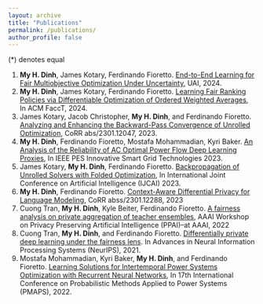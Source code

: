 ```yaml
---
layout: archive
title: "Publications"
permalink: /publications/
author_profile: false
---
```


(*) denotes equal
1. **My H. Dinh**, James Kotary, Ferdinando Fioretto. [End-to-End Learning for Fair Multiobjective Optimization Under Uncertainty](https://arxiv.org/abs/2402.07772), UAI, 2024.
2. **My H. Dinh**, James Kotary, Ferdinando Fioretto. [Learning Fair Ranking Policies via Differentiable Optimization of Ordered Weighted Averages](https://arxiv.org/abs/2402.05252), In ACM FaccT, 2024.
3. James Kotary, Jacob Christopher, **My H. Dinh**, and Ferdinando Fioretto. [Analyzing and Enhancing the Backward-Pass Convergence of Unrolled Optimization](https://arxiv.org/abs/2312.17394), CoRR abs/2301.12047, 2023.
4. **My H. Dinh**, Ferdinando Fioretto, Mostafa Mohammadian, Kyri Baker. [An Analysis of the Reliability of AC Optimal Power Flow Deep Learning Proxies](https://ieeexplore.ieee.org/abstract/document/10328223), In IEEE PES Innovative Smart Grid Technologies 2023.
5. James Kotary, **My H. Dinh**, Ferdinando Fioretto. [Backpropagation of Unrolled Solvers with Folded Optimization](https://arxiv.org/abs/2301.12047), In International Joint Conference on Artificial Intelligence (IJCAI) 2023.
6. **My H. Dinh**, Ferdinando Fioretto. [Context-Aware Differential Privacy for Language Modeling](https://arxiv.org/abs/2301.12288), CoRR abss/2301.12288, 2023
7. Cuong Tran, **My H. Dinh**, Kyle Beiter, Ferdinando Fioretto. [A fairness analysis on private aggregation of teacher ensembles]((https://arxiv.org/pdf/2109.08630.pdf)), AAAI Workshop on Privacy Preserving Artificial Intelligence (PPAI)–at AAAI, 2022
8. Cuong Tran, **My H. Dinh**, and Ferdinando Fioretto. [Differentially private deep learning under the fairness lens](https://arxiv.org/abs/2106.02674). In Advances in Neural Information Processing Systems (NeurIPS), 2021.
9. Mostafa Mohammadian, Kyri Baker, **My H. Dinh**, and Ferdinando Fioretto. [Learning Solutions for Intertemporal Power Systems Optimization with Recurrent Neural Networks](https://ieeexplore.ieee.org/document/9810638), In 17th International Conference on Probabilistic Methods Applied to Power Systems (PMAPS), 2022.
